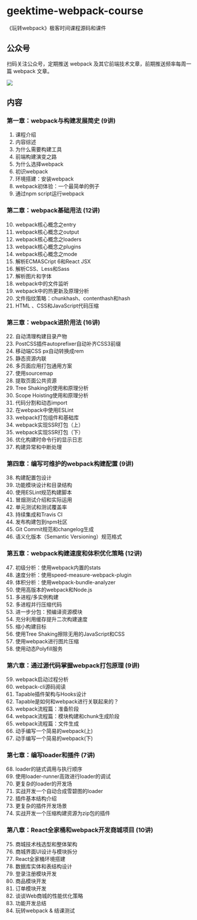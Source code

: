 # geektime-webpack-course
《玩转webpack》极客时间课程源码和课件

## 公众号
扫码关注公众号，定期推送 webpack 及其它前端技术文章，前期推送频率每周一篇 webpack 文章。

![](https://qpic.url.cn/feeds_pic/Q3auHgzwzM6YgWVL5uiajG7OGGNPWyibs46MZAqPk5LOfkodFLqJfJyA/)

## 内容

### 第一章：webpack与构建发展简史 (9讲)

01. 课程介绍
02. 内容综述
03. 为什么需要构建工具
04. 前端构建演变之路
05. 为什么选择webpack
06. 初识webpack
07. 环境搭建：安装webpack
08. webpack初体验：一个最简单的例子
09. 通过npm script运行webpack

### 第二章：webpack基础用法 (12讲)

10. webpack核心概念之entry
11. webpack核心概念之output
12. webpack核心概念之loaders
13. webpack核心概念之plugins
14. webpack核心概念之mode
15. 解析ECMASCript 6和React JSX
16. 解析CSS、Less和Sass
17. 解析图片和字体
18. webpack中的文件监听
19. webpack中的热更新及原理分析
20. 文件指纹策略：chunkhash、contenthash和hash
21. HTML 、CSS和JavaScript代码压缩


### 第三章：webpack进阶用法 (16讲)

22. 自动清理构建目录产物
23. PostCSS插件autoprefixer自动补齐CSS3前缀
24. 移动端CSS px自动转换成rem
25. 静态资源内联
26. 多页面应用打包通用方案
27. 使用sourcemap
28. 提取页面公共资源
29. Tree Shaking的使用和原理分析
30. Scope Hoisting使用和原理分析
31. 代码分割和动态import
32. 在webpack中使用ESLint
33. webpack打包组件和基础库
34. webpack实现SSR打包（上）
35. webpack实现SSR打包（下）
36. 优化构建时命令行的显示日志
37. 构建异常和中断处理

### 第四章：编写可维护的webpack构建配置 (9讲)

38. 构建配置包设计
39. 功能模块设计和目录结构
40. 使用ESLint规范构建脚本
41. 冒烟测试介绍和实际运用
42. 单元测试和测试覆盖率
43. 持续集成和Travis CI
44. 发布构建包到npm社区
45. Git Commit规范和changelog生成
46. 语义化版本（Semantic Versioning）规范格式


### 第五章：webpack构建速度和体积优化策略 (12讲)

47. 初级分析：使用webpack内置的stats
48. 速度分析：使用speed-measure-webpack-plugin
49. 体积分析：使用webpack-bundle-analyzer
50. 使用高版本的webpack和Node.js
51. 多进程/多实例构建
52. 多进程并行压缩代码
53. 进一步分包：预编译资源模块
54. 充分利用缓存提升二次构建速度
55. 缩小构建目标
56. 使用Tree Shaking擦除无用的JavaScript和CSS
57. 使用webpack进行图片压缩
58. 使用动态Polyfill服务

### 第六章：通过源代码掌握webpack打包原理 (9讲)

59. webpack启动过程分析
60. webpack-cli源码阅读
61. Tapable插件架构与Hooks设计
62. Tapable是如何和webpack进行关联起来的？
63. webpack流程篇：准备阶段
64. webpack流程篇：模块构建和chunk生成阶段
65. webpack流程篇：文件生成
66. 动手编写一个简易的webpack(上)
67. 动手编写一个简易的webpack(下)

### 第七章：编写loader和插件 (7讲)

68. loader的链式调用与执行顺序
69. 使用loader-runner高效进行loader的调试
70. 更复杂的loader的开发场
71. 实战开发一个自动合成雪碧图的loader
72. 插件基本结构介绍
73. 更复杂的插件开发场景
74. 实战开发一个压缩构建资源为zip包的插件

### 第八章：React全家桶和webpack开发商城项目 (10讲)

75. 商城技术栈选型和整体架构
76. 商城界面UI设计与模块拆分
77. React全家桶环境搭建
78. 数据库实体和表结构设计
79. 登录注册模块开发
80. 商品模块开发
81. 订单模块开发
82. 谈谈Web商城的性能优化策略
83. 功能开发总结
84. 玩转webpack & 结课测试